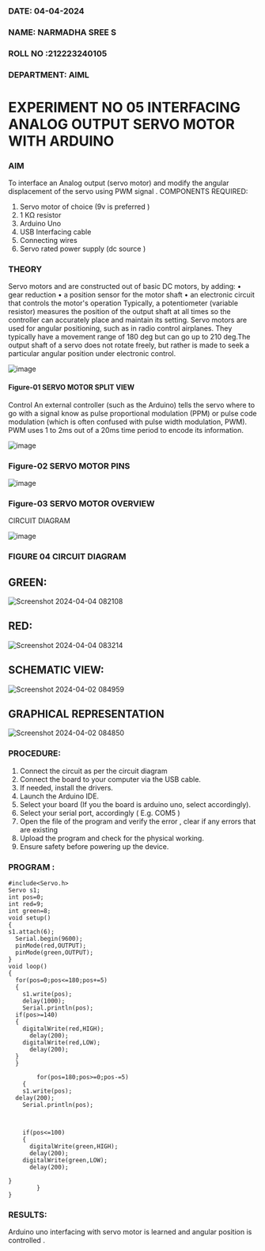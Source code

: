 ###  DATE: 04-04-2024

###  NAME: NARMADHA SREE S
###  ROLL NO :212223240105
###  DEPARTMENT: AIML


# EXPERIMENT NO 05 INTERFACING ANALOG OUTPUT SERVO MOTOR WITH ARDUINO
### AIM
To interface an Analog output (servo motor) and modify the angular displacement of the servo using PWM signal .
COMPONENTS REQUIRED:
1.	Servo motor of choice (9v is preferred )
2.	1 KΩ resistor 
3.	Arduino Uno 
4.	USB Interfacing cable 
5.	Connecting wires 
6.	Servo rated power supply (dc source )

### THEORY

Servo motors and are constructed out of basic DC motors, by adding:
•	 gear reduction
•	 a position sensor for the motor shaft
•	 an electronic circuit that controls the motor's operation
Typically, a potentiometer (variable resistor) measures the position of the output shaft at all times so the controller can accurately place and maintain its setting.
Servo motors are used for angular positioning, such as in radio control airplanes.  They typically have a movement range of 180 deg but can go up to 210 deg.The output shaft of a servo does not rotate freely, but rather is made to seek a particular angular position under electronic control. 

![image](https://user-images.githubusercontent.com/36288975/163544439-1f477927-fcd4-42f0-9ce4-c863fdbf1210.png)
#### Figure-01 SERVO MOTOR SPLIT VIEW 
Control 
An external controller (such as the Arduino) tells the servo where to go with a signal know as pulse proportional modulation (PPM) or pulse code modulation (which is often confused with pulse width modulation, PWM). PWM uses 1 to 2ms out of a 20ms time period to encode its information.


 ![image](https://user-images.githubusercontent.com/36288975/163544482-3027136f-7135-4f3d-a23f-8dc2fe04194d.png)
### Figure-02 SERVO MOTOR PINS

 ![image](https://user-images.githubusercontent.com/36288975/163544513-ca497421-e6ba-4f91-871f-5cfba77f22a8.png)
### Figure-03 SERVO MOTOR OVERVIEW 
CIRCUIT DIAGRAM

  ![image](https://user-images.githubusercontent.com/36288975/163544618-6eb8a7b5-7f1a-428a-8d9f-fd899b145efb.png)
### FIGURE 04 CIRCUIT DIAGRAM
## GREEN:
![Screenshot 2024-04-04 082108](https://github.com/Narmadhasree48/EXPERIMENT-NO--05-INTERFACING-ANALOG-OUTPUT-SERVO-MOTOR-WITH-ARDUINO-/assets/144979451/246b4bf0-2d19-4939-9d61-adaf33a9d81c)
## RED:
![Screenshot 2024-04-04 083214](https://github.com/Narmadhasree48/EXPERIMENT-NO--05-INTERFACING-ANALOG-OUTPUT-SERVO-MOTOR-WITH-ARDUINO-/assets/144979451/79a9253b-37ce-40e3-82e0-43b4003a3169)
## SCHEMATIC VIEW:
![Screenshot 2024-04-02 084959](https://github.com/Narmadhasree48/EXPERIMENT-NO--05-INTERFACING-ANALOG-OUTPUT-SERVO-MOTOR-WITH-ARDUINO-/assets/144979451/22345f69-de62-4c86-b6f6-a5fa833b1ab6)
## GRAPHICAL REPRESENTATION
![Screenshot 2024-04-02 084850](https://github.com/Narmadhasree48/EXPERIMENT-NO--05-INTERFACING-ANALOG-OUTPUT-SERVO-MOTOR-WITH-ARDUINO-/assets/144979451/ff2ee9e5-d569-46b2-91c3-c4cc9d7e539e)
### PROCEDURE:
1.	Connect the circuit as per the circuit diagram 
2.	Connect the board to your computer via the USB cable.
3.	If needed, install the drivers.
4.	Launch the Arduino IDE.
5.	Select your board (If you the board is arduino uno, select accordingly).
6.	Select your serial port, accordingly ( E.g. COM5 )
7.	Open the file of the program  and verify the error , clear if any errors that are existing 
8.	Upload the program and check for the physical working. 
9.	Ensure safety before powering up the device.
### PROGRAM :
````
#include<Servo.h>
Servo s1;
int pos=0;
int red=9;
int green=8;
void setup()
{
s1.attach(6);
  Serial.begin(9600);
  pinMode(red,OUTPUT);
  pinMode(green,OUTPUT);
}
void loop()
{
  for(pos=0;pos<=180;pos+=5)
  {
    s1.write(pos);
    delay(1000);
    Serial.println(pos);
  if(pos>=140)
  {
    digitalWrite(red,HIGH);
      delay(200);
    digitalWrite(red,LOW);
      delay(200);
  }
  }

        for(pos=180;pos>=0;pos-=5)
    {
    s1.write(pos);
  delay(200);
    Serial.println(pos);
           
  
 
    if(pos<=100)
    {
      digitalWrite(green,HIGH);
      delay(200);
    digitalWrite(green,LOW);
      delay(200);
      
}
        }
}
````
### RESULTS: 
Arduino uno interfacing with servo motor is learned and angular position is controlled .
